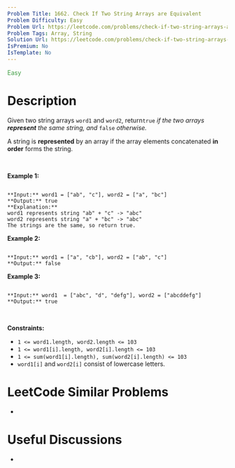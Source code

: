 ```yaml
---
Problem Title: 1662. Check If Two String Arrays are Equivalent
Problem Difficulty: Easy
Problem Url: https://leetcode.com/problems/check-if-two-string-arrays-are-equivalent/
Problem Tags: Array, String
Solution Url: https://leetcode.com/problems/check-if-two-string-arrays-are-equivalent/solution/
IsPremium: No
IsTemplate: No
---
```


<span style="color: rgb(67, 160, 71);">Easy</span>

# Description

Given two string arrays `word1` and `word2`, return`true` *if the two arrays **represent** the same string, and* `false` *otherwise.*


A string is **represented** by an array if the array elements concatenated **in order** forms the string.


 


**Example 1:**



```

**Input:** word1 = ["ab", "c"], word2 = ["a", "bc"]
**Output:** true
**Explanation:**
word1 represents string "ab" + "c" -> "abc"
word2 represents string "a" + "bc" -> "abc"
The strings are the same, so return true.
```

**Example 2:**



```

**Input:** word1 = ["a", "cb"], word2 = ["ab", "c"]
**Output:** false

```

**Example 3:**



```

**Input:** word1  = ["abc", "d", "defg"], word2 = ["abcddefg"]
**Output:** true

```

 


**Constraints:**


* `1 <= word1.length, word2.length <= 103`
* `1 <= word1[i].length, word2[i].length <= 103`
* `1 <= sum(word1[i].length), sum(word2[i].length) <= 103`
* `word1[i]` and `word2[i]` consist of lowercase letters.




# LeetCode Similar Problems

- []()

# Useful Discussions

- []()
